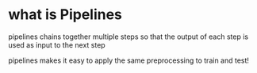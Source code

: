 # what is Pipelines
pipelines chains together multiple steps so that the output of each step is used as input to the next step 

pipelines makes it easy to apply the same preprocessing to train and test!
